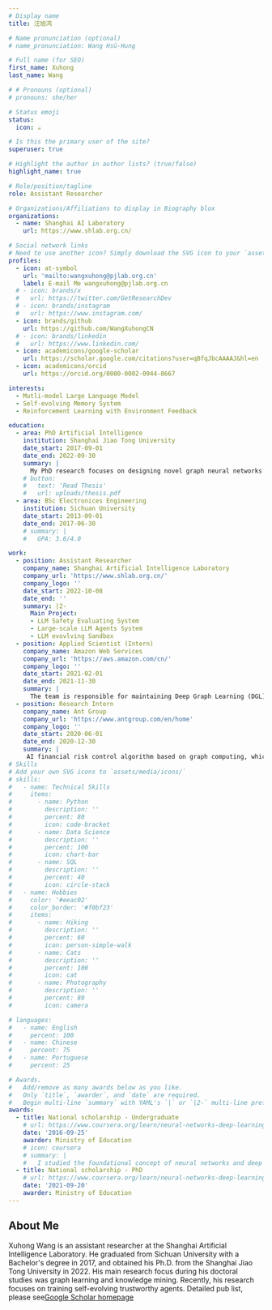 ```yaml
---
# Display name
title: 汪旭鸿

# Name pronunciation (optional)
# name_pronunciation: Wang Hsü-Hung 

# Full name (for SEO)
first_name: Xuhong
last_name: Wang

# # Pronouns (optional)
# pronouns: she/her

# Status emoji
status:
  icon: ☕️

# Is this the primary user of the site?
superuser: true

# Highlight the author in author lists? (true/false)
highlight_name: true

# Role/position/tagline
role: Assistant Researcher

# Organizations/Affiliations to display in Biography blox
organizations:
  - name: Shanghai AI Laboratory
    url: https://www.shlab.org.cn/

# Social network links
# Need to use another icon? Simply download the SVG icon to your `assets/media/icons/` folder.
profiles:
  - icon: at-symbol
    url: 'mailto:wangxuhong@pjlab.org.cn'
    label: E-mail Me wangxuhong@pjlab.org.cn
  # - icon: brands/x
  #   url: https://twitter.com/GetResearchDev
  # - icon: brands/instagram
  #   url: https://www.instagram.com/
  - icon: brands/github
    url: https://github.com/WangXuhongCN
  # - icon: brands/linkedin
  #   url: https://www.linkedin.com/
  - icon: academicons/google-scholar
    url: https://scholar.google.com/citations?user=qBfqJbcAAAAJ&hl=en
  - icon: academicons/orcid
    url: https://orcid.org/0000-0002-0944-8667

interests:
  - Mutli-model Large Language Model
  - Self-evolving Memory System
  - Reinforcement Learning with Environment Feedback

education:
  - area: PhD Artificial Intelligence
    institution: Shanghai Jiao Tong University
    date_start: 2017-09-01
    date_end: 2022-09-30
    summary: |
      My PhD research focuses on designing novel graph neural networks for modeling industry-level dynamic networks, such as knowledge graphs, social networks, and financial networks. Thesis on *Deep graph learning based anomaly detection and dynamic relation modeling*. 
    # button:
    #   text: 'Read Thesis'
    #   url: uploads/thesis.pdf
  - area: BSc Electronices Engineering
    institution: Sichuan University
    date_start: 2013-09-01
    date_end: 2017-06-30
    # summary: |
    #   GPA: 3.6/4.0

work:
  - position: Assistant Researcher
    company_name: Shanghai Artificial Intelligence Laboratory
    company_url: 'https://www.shlab.org.cn/'
    company_logo: ''
    date_start: 2022-10-08
    date_end: ''
    summary: |2-
      Main Project:
      - LLM Safety Evaluating System
      - Large-scale LLM Agents System
      - LLM evovlving Sandbox
  - position: Applied Scientist (Intern)
    company_name: Amazon Web Services
    company_url: 'https://aws.amazon.com/cn/'
    company_logo: ''
    date_start: 2021-02-01
    date_end: 2021-11-30
    summary: |
      The team is responsible for maintaining Deep Graph Learning (DGL), the world's most widely used graph learning framework. I focused on improving models for dynamic graph neural network algorithms.
  - position: Research Intern
    company_name: Ant Group
    company_url: 'https://www.antgroup.com/en/home'
    company_logo: ''
    date_start: 2020-06-01
    date_end: 2020-12-30
    summary: |
     AI financial risk control algorithm based on graph computing, which has hit the top data conference [SIGMOD 2021](https://dl.acm.org/doi/abs/10.1145/3448016.3457564).
# Skills
# Add your own SVG icons to `assets/media/icons/`
# skills:
#   - name: Technical Skills
#     items:
#       - name: Python
#         description: ''
#         percent: 80
#         icon: code-bracket
#       - name: Data Science
#         description: ''
#         percent: 100
#         icon: chart-bar
#       - name: SQL
#         description: ''
#         percent: 40
#         icon: circle-stack
#   - name: Hobbies
#     color: '#eeac02'
#     color_border: '#f0bf23'
#     items:
#       - name: Hiking
#         description: ''
#         percent: 60
#         icon: person-simple-walk
#       - name: Cats
#         description: ''
#         percent: 100
#         icon: cat
#       - name: Photography
#         description: ''
#         percent: 80
#         icon: camera

# languages:
#   - name: English
#     percent: 100
#   - name: Chinese
#     percent: 75
#   - name: Portuguese
#     percent: 25

# Awards.
#   Add/remove as many awards below as you like.
#   Only `title`, `awarder`, and `date` are required.
#   Begin multi-line `summary` with YAML's `|` or `|2-` multi-line prefix and indent 2 spaces below.
awards:
  - title: National scholarship - Undergraduate
    # url: https://www.coursera.org/learn/neural-networks-deep-learning
    date: '2016-09-25'
    awarder: Ministry of Education
    # icon: coursera
    # summary: |
    #   I studied the foundational concept of neural networks and deep learning. By the end, I was familiar with the significant technological trends driving the rise of deep learning; build, train, and apply fully connected deep neural networks; implement efficient (vectorized) neural networks; identify key parameters in a neural network’s architecture; and apply deep learning to your own applications.
  - title: National scholarship - PhD
    # url: https://www.coursera.org/learn/neural-networks-deep-learning
    date: '2021-09-20'
    awarder: Ministry of Education
---
```


## About Me

Xuhong Wang is an assistant researcher at the Shanghai Artificial Intelligence Laboratory. He graduated from Sichuan University with a Bachelor's degree in 2017, and obtained his Ph.D. from the Shanghai Jiao Tong University in 2022. His main research focus during his doctoral studies was graph learning and knowledge mining. Recently, his research focuses on training self-evolving trustworthy agents. Detailed pub list, please see[Google Scholar homepage](https://scholar.google.com/citations?user=qBfqJbcAAAAJ&hl=zh-CN&authuser=1)
